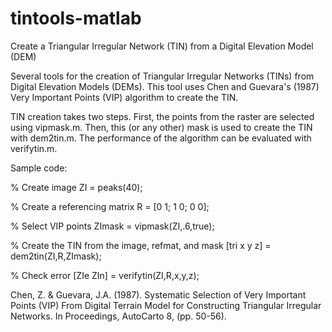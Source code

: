 # tintools-matlab
Create a Triangular Irregular Network (TIN) from a Digital Elevation Model (DEM)

Several tools for the creation of Triangular Irregular Networks (TINs) from Digital Elevation Models (DEMs). This tool uses Chen and Guevara's (1987) Very Important Points (VIP) algorithm to create the TIN.

TIN creation takes two steps. First, the points from the raster are selected using vipmask.m. Then, this (or any other) mask is used to create the TIN with dem2tin.m. The performance of the algorithm can be evaluated with verifytin.m. 


Sample code: 

% Create image 
ZI = peaks(40); 

% Create a referencing matrix 
R = [0 1; 1 0; 0 0]; 

% Select VIP points 
ZImask = vipmask(ZI,.6,true); 

% Create the TIN from the image, refmat, and mask 
[tri x y z] = dem2tin(ZI,R,ZImask); 

% Check error 
[ZIe ZIn] = verifytin(ZI,R,x,y,z); 

Chen, Z. & Guevara, J.A. (1987). Systematic Selection of Very Important Points (VIP) From Digital Terrain Model for Constructing Triangular Irregular Networks. In Proceedings, AutoCarto 8, (pp. 50-56).



